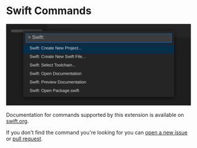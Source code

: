 # Swift Commands

![Swift Commands](./images/swiftCommands.svg)

Documentation for commands supported by this extension is available on [swift.org](https://docs.swift.org/vscode/documentation/userdocs).

If you don't find the command you're looking for you can [open a new issue](https://github.com/swiftlang/vscode-swift/issues) or [pull request](https://github.com/swiftlang/vscode-swift/pulls).